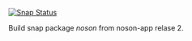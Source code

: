 [![Snap Status](https://build.snapcraft.io/badge/janbar/noson-snap.svg)](https://build.snapcraft.io/user/janbar/noson-snap)

Build snap package *noson* from noson-app relase 2.

